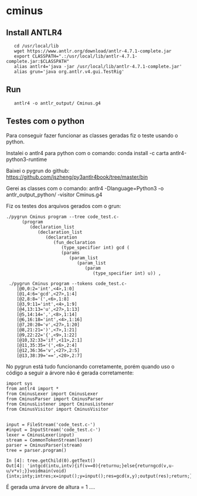 # cminus

## Install ANTLR4
       cd /usr/local/lib
       wget https://www.antlr.org/download/antlr-4.7.1-complete.jar
       export CLASSPATH=".:/usr/local/lib/antlr-4.7.1-complete.jar:$CLASSPATH"
       alias antlr4='java -jar /usr/local/lib/antlr-4.7.1-complete.jar'
       alias grun='java org.antlr.v4.gui.TestRig'

## Run       
       antlr4 -o antlr_output/ Cminus.g4
       
       
       
## Testes com o python
  Para conseguir fazer funcionar as classes geradas fiz o teste usando o python.
        
 Instalei o antlr4 para python com o comando:
    conda install -c carta antlr4-python3-runtime

 Baixei o pygrun do github: 
    https://github.com/jszheng/py3antlr4book/tree/master/bin

 Gerei as classes com o comando:
    antlr4 -Dlanguage=Python3 -o antlr_output_python/ -visitor Cminus.g4

 Fiz os testes dos arquivos gerados com o grun:
  ```
  ./pygrun Cminus program --tree code_test.c-
        (program 
           (declaration_list 
              (declaration_list 
                 (declaration 
                    (fun_declaration 
                       (type_specifier int) gcd ( 
                       (params 
                          (param_list 
                             (param_list 
                                (param 
                                   (type_specifier int) u)) , 

   ./pygrun Cminus program --tokens code_test.c- 
      [@0,0:2='int',<4>,1:0]
      [@1,4:6='gcd',<27>,1:4]
      [@2,8:8='(',<6>,1:8]
      [@3,9:11='int',<4>,1:9]
      [@4,13:13='u',<27>,1:13]
      [@5,14:14=',',<8>,1:14]
      [@6,16:18='int',<4>,1:16]
      [@7,20:20='v',<27>,1:20]
      [@8,21:21=')',<7>,1:21]
      [@9,22:22='{',<9>,1:22]
      [@10,32:33='if',<11>,2:1]
      [@11,35:35='(',<6>,2:4]
      [@12,36:36='v',<27>,2:5]
      [@13,38:39='==',<20>,2:7]
```
No pygrun está tudo funcionando corretamente, porém quando uso o código a seguir a árvore não é gerada corretamente:
```
import sys
from antlr4 import *
from CminusLexer import CminusLexer
from CminusParser import CminusParser
from CminusListener import CminusListener
from CminusVisitor import CminusVisitor


input = FileStream('code_test.c-')
#input = InputStream('code_test.c-')
lexer = CminusLexer(input)
stream = CommonTokenStream(lexer)
parser = CminusParser(stream)
tree = parser.program()
 ```
 ```
In [4]: tree.getChild(0).getText()
Out[4]: 'intgcd(intu,intv){if(v==0){returnu;}else{returngcd(v,u-u/v*v);}}voidmain(void){intx;inty;intres;x=input();y=input();res=gcd(x,y);output(res);return;}'
```

É gerada uma árvore de altura = 1 .... 

